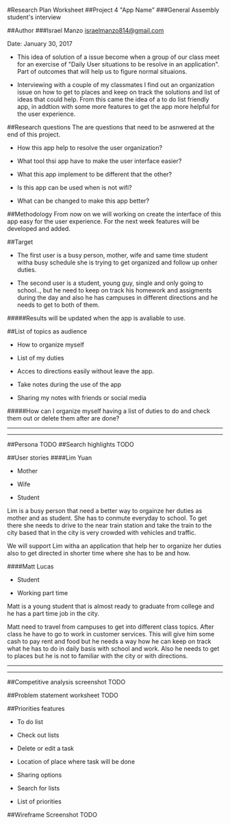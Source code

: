 #Research Plan Worksheet 
##Project 4 "App Name"
###General Assembly student's interview

##Author
###Israel Manzo
<israelmanzo814@gmail.com>

Date: January 30, 2017

- This idea of solution of a issue become when a group of our class meet for an exercise of "Daily User situations to be resolve in an application". Part of outcomes that will help us to figure normal situaions. 

- Interviewing with a couple of my classmates I find out an organization issue on how to get to places and keep on track the solutions and list of ideas that could help. From this came the idea of a to do list friendly app, in addtion with some more features to get the app more helpful for the user experience.

##Research questions
The are questions that need to be asnwered at the end of this project.

* How this app help to resolve the user organization?

* What tool thsi app have to make the user interface easier?
* What this app implement to be different that the other?
* Is this app can be used when is not wifi?

* What can be changed to make this app better?

##Methodology
From now on we will working on create the interface of this app easy for the user experience. For the next week features will be developed and added.

##Target
* The first user is a busy person, mother, wife and same time student witha busy schedule she is trying to get organized and follow up onher duties.

* The second user is a student, young guy, single and only going to school.., but he need to keep on track his homework and assigments during the day and also he has campuses in different directions and he needs to get to both of them.

#####Results will be updated when the app is avaliable to use.

##List of topics as audience
* How to organize myself

* List of my duties

* Acces to directions easily without leave the app.

* Take notes during the use of the app

* Sharing my notes with friends or social media

#####How can I organize myself having a list of duties to do and check them out or delete them after are done? 

___________
-----------

##Persona
TODO
##Search highlights
TODO

##User stories
####Lim Yuan
* Mother

* Wife

* Student

Lim is a busy person that need a better way to orgainze her duties as mother and as student. She has to conmute everyday to school. To get there she needs to drive to the near train station and take the train to the city based that in the city is very crowded with vehicles and traffic.

We will support Lim witha an application that help her to organize her duties also to get directed in shorter time where she has to be and how.

####Matt Lucas
* Student

* Working part time

Matt is a young student that is almost ready to graduate from college and he has a part time job in the city. 

Matt need to travel from campuses to get into different class topics. After class he have to go to work in customer services. This will give him some cash to pay rent and food but he needs a way how he can keep on track what he has to do in daily basis with school and work. Also he needs to get to places but he is not to familiar with the city or with directions.

--------------
--------------

##Competitive analysis screenshot
TODO

##Problem statement worksheet
TODO

##Priorities features
* To do list

* Check out lists

* Delete or edit a task

* Location of place where task will be done

* Sharing options

* Search for lists

* List of priorities

##Wireframe Screenshot
TODO








